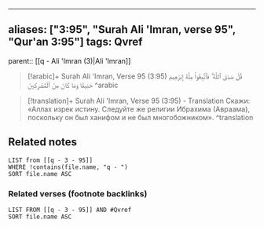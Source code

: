 
---
aliases: ["3:95", "Surah Ali 'Imran, verse 95", "Qur'an 3:95"]
tags: Qvref
---

parent:: [[q - Ali 'Imran (3)|Ali 'Imran]]

> [!arabic]+ Surah Ali 'Imran, Verse 95 (3:95)
> <span class="quran-arabic">قُلْ صَدَقَ ٱللَّهُ ۗ فَٱتَّبِعُوا۟ مِلَّةَ إِبْرَٰهِيمَ حَنِيفًا وَمَا كَانَ مِنَ ٱلْمُشْرِكِينَ</span>
^arabic

> [!translation]+ Surah Ali 'Imran, Verse 95 (3:95) - Translation
> Скажи: «Аллах изрек истину. Следуйте же религии Ибрахима (Авраама), поскольку он был ханифом и не был многобожником».
^translation



## Related notes
```dataview
LIST from [[q - 3 - 95]]
WHERE !contains(file.name, "q - ")
SORT file.name ASC
```

### Related verses (footnote backlinks)
```dataview
LIST FROM [[q - 3 - 95]] AND #Qvref
SORT file.name ASC
```

